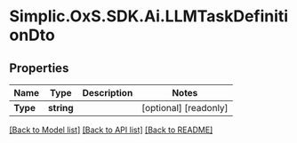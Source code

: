 # Simplic.OxS.SDK.Ai.LLMTaskDefinitionDto

## Properties

Name | Type | Description | Notes
------------ | ------------- | ------------- | -------------
**Type** | **string** |  | [optional] [readonly] 

[[Back to Model list]](../README.md#documentation-for-models) [[Back to API list]](../README.md#documentation-for-api-endpoints) [[Back to README]](../README.md)

